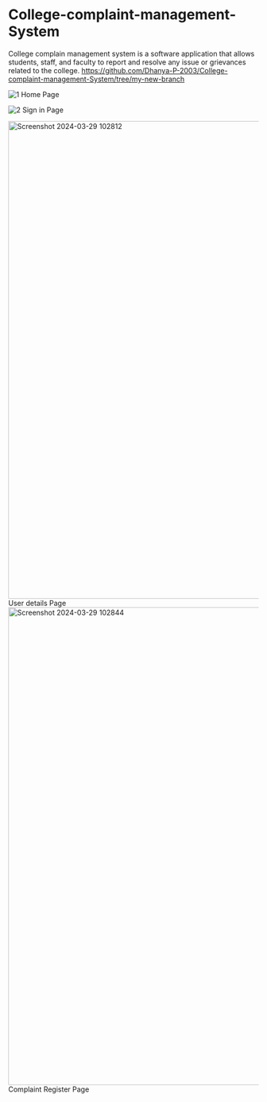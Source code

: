 # College-complaint-management-System
College complain management system is a software application that allows students, staff, and faculty to report and resolve any issue or grievances related to the college.
https://github.com/Dhanya-P-2003/College-complaint-management-System/tree/my-new-branch


![1](https://github.com/Dhanya-P-2003/College-complaint-management-System/assets/115889410/d71abeaf-2bc6-4dc4-b0d0-4ec3e6e6045a)
Home Page

![2](https://github.com/Dhanya-P-2003/College-complaint-management-System/assets/115889410/02c4ba2c-13f7-41e8-9458-6d4286815cf8)
Sign in Page

<img width="960" alt="Screenshot 2024-03-29 102812" src="https://github.com/Dhanya-P-2003/College-complaint-management-System/assets/115889410/818babab-97bd-4fd7-9576-5af90f6589a6">
User details Page

<img width="960" alt="Screenshot 2024-03-29 102844" src="https://github.com/Dhanya-P-2003/College-complaint-management-System/assets/115889410/da46e652-7dfa-492a-abf0-d119e31c2918">
Complaint Register Page

